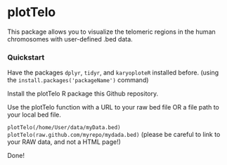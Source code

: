 # plotTelo


This package allows you to visualize the telomeric regions 
in the human chromosomes with user-defined .bed data.


### Quickstart

Have the packages ```dplyr```, ```tidyr```, and ```karyoploteR``` installed before.
(using the ```install.packages('packageName')``` command)

Install the plotTelo R package this Github repository.

Use the plotTelo function with a URL to your raw bed file OR a file path to your local bed file.

```plotTelo(/home/User/data/myData.bed)```
```plotTelo(raw.github.com/myrepo/mydada.bed)``` (please be careful to link to your RAW data, and not a HTML page!) 



Done!


